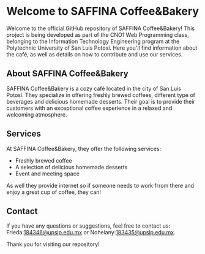 # Welcome to SAFFINA Coffee&Bakery

Welcome to the official GitHub repository of SAFFINA Coffee&Bakery! This project is being developed as part of the CNO1 Web Programming class, belonging to the Information Technology Engineering program at the Polytechnic University of San Luis Potosí. Here you'll find information about the café, as well as details on how to contribute and use our services.

## About SAFFINA Coffee&Bakery

SAFFINA Coffee&Bakery is a cozy café located in the city of San Luis Potosí. They specialize in offering freshly brewed coffees, different type of beverages and delicious homemade desserts. Their goal is to provide their customers with an exceptional coffee experience in a relaxed and welcoming atmosphere.

## Services

At SAFFINA Coffee&Bakery, they offer the following services:

- Freshly brewed coffee
- A selection of delicious homemade desserts
- Event and meeting space

As well they provide internet so if someone needs to work frrom there and enjoy a great cup of coffee, they can!

## Contact

If you have any questions or suggestions, feel free to contact us: Frieda:[184346@upslp.edu.mx](mailto:184346@upslp.edu.mx) or Nohelany:[183435@upslp.edu.mx](mailto:183435@upslp.edu.mx).

Thank you for visiting our repository!
